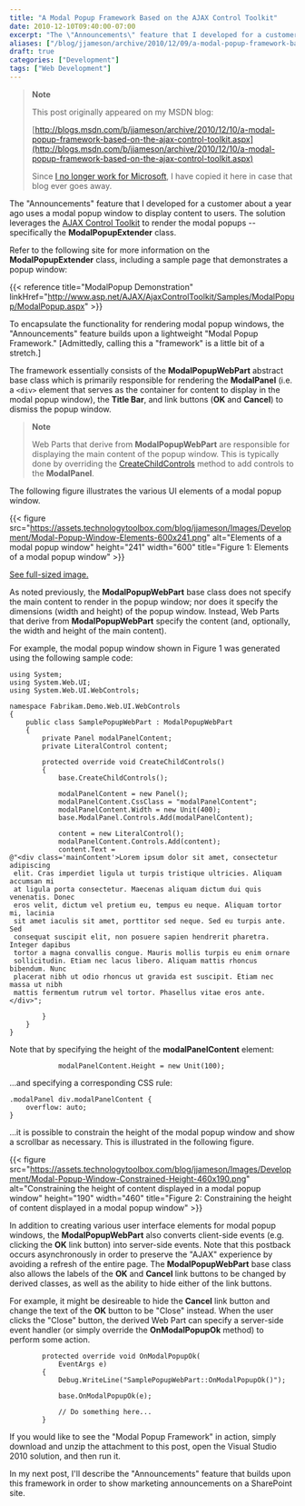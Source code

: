 ```yaml
---
title: "A Modal Popup Framework Based on the AJAX Control Toolkit"
date: 2010-12-10T09:40:00-07:00
excerpt: "The \"Announcements\" feature that I developed for a customer about a year ago uses a modal popup window to display content to users. The solution leverages the AJAX Control Toolkit to render the modal popups &ndash; specifically the ModalPopupExtender..."
aliases: ["/blog/jjameson/archive/2010/12/09/a-modal-popup-framework-based-on-the-ajax-control-toolkit.aspx", "/blog/jjameson/archive/2010/12/10/a-modal-popup-framework-based-on-the-ajax-control-toolkit.aspx"]
draft: true
categories: ["Development"]
tags: ["Web Development"]
---
```


> **Note**
>
> This post originally appeared on my MSDN blog:
>
> [http://blogs.msdn.com/b/jjameson/archive/2010/12/10/a-modal-popup-framework-based-on-the-ajax-control-toolkit.aspx](http://blogs.msdn.com/b/jjameson/archive/2010/12/10/a-modal-popup-framework-based-on-the-ajax-control-toolkit.aspx)
>
> Since
> [I no longer work for Microsoft](/blog/jjameson/2011/09/02/last-day-with-microsoft),
> I have copied it here in case that blog ever goes away.

The "Announcements" feature that I developed for a customer about a year ago
uses a modal popup window to display content to users. The solution leverages
the
[AJAX Control Toolkit](http://www.asp.net/AJAX/AjaxControlToolkit/Samples/Default.aspx)
to render the modal popups -- specifically the **ModalPopupExtender** class.

Refer to the following site for more information on the **ModalPopupExtender**
class, including a sample page that demonstrates a popup window:

{{< reference title="ModalPopup Demonstration" linkHref="http://www.asp.net/AJAX/AjaxControlToolkit/Samples/ModalPopup/ModalPopup.aspx" >}}

To encapsulate the functionality for rendering modal popup windows, the
"Announcements" feature builds upon a lightweight "Modal Popup Framework."
[Admittedly, calling this a "framework" is a little bit of a stretch.]

The framework essentially consists of the **ModalPopupWebPart** abstract base
class which is primarily responsible for rendering the **ModalPanel** (i.e. a
`<div>` element that serves as the container for content to display in the modal
popup window), the **Title Bar**, and link buttons (**OK** and **Cancel**) to
dismiss the popup window.

> **Note**
>
> Web Parts that derive from **ModalPopupWebPart** are responsible for displaying the main content of the popup window. This is typically done by overriding the [CreateChildControls](http://msdn.microsoft.com/en-us/library/system.web.ui.control.createchildcontrols.aspx) method to add controls to the **ModalPanel**.

The following figure illustrates the various UI elements of a modal popup
window.

{{< figure src="https://assets.technologytoolbox.com/blog/jjameson/Images/Development/Modal-Popup-Window-Elements-600x241.png" alt="Elements of a modal popup window" height="241" width="600" title="Figure 1: Elements of a modal popup window" >}}

[See full-sized image.](https://assets.technologytoolbox.com/blog/jjameson/Images/Development/Modal-Popup-Window-Elements-649x261.png)

As noted previously, the **ModalPopupWebPart** base class does not specify the
main content to render in the popup window; nor does it specify the dimensions
(width and height) of the popup window. Instead, Web Parts that derive from
**ModalPopupWebPart** specify the content (and, optionally, the width and height
of the main content).

For example, the modal popup window shown in Figure 1 was generated using the
following sample code:

```
using System;
using System.Web.UI;
using System.Web.UI.WebControls;

namespace Fabrikam.Demo.Web.UI.WebControls
{
    public class SamplePopupWebPart : ModalPopupWebPart
    {
        private Panel modalPanelContent;
        private LiteralControl content;

        protected override void CreateChildControls()
        {
            base.CreateChildControls();

            modalPanelContent = new Panel();
            modalPanelContent.CssClass = "modalPanelContent";
            modalPanelContent.Width = new Unit(400);
            base.ModalPanel.Controls.Add(modalPanelContent);

            content = new LiteralControl();
            modalPanelContent.Controls.Add(content);
            content.Text =
@"<div class='mainContent'>Lorem ipsum dolor sit amet, consectetur adipiscing
 elit. Cras imperdiet ligula ut turpis tristique ultricies. Aliquam accumsan mi
 at ligula porta consectetur. Maecenas aliquam dictum dui quis venenatis. Donec
 eros velit, dictum vel pretium eu, tempus eu neque. Aliquam tortor mi, lacinia
 sit amet iaculis sit amet, porttitor sed neque. Sed eu turpis ante. Sed
 consequat suscipit elit, non posuere sapien hendrerit pharetra. Integer dapibus
 tortor a magna convallis congue. Mauris mollis turpis eu enim ornare
 sollicitudin. Etiam nec lacus libero. Aliquam mattis rhoncus bibendum. Nunc
 placerat nibh ut odio rhoncus ut gravida est suscipit. Etiam nec massa ut nibh
 mattis fermentum rutrum vel tortor. Phasellus vitae eros ante.</div>";

        }
    }
}
```

Note that by specifying the height of the **modalPanelContent** element:

```
            modalPanelContent.Height = new Unit(100);
```

&hellip;and specifying a corresponding CSS rule:

```
.modalPanel div.modalPanelContent {
    overflow: auto;
}
```

&hellip;it is possible to constrain the height of the modal popup window and
show a scrollbar as necessary. This is illustrated in the following figure.

{{< figure src="https://assets.technologytoolbox.com/blog/jjameson/Images/Development/Modal-Popup-Window-Constrained-Height-460x190.png" alt="Constraining the height of content displayed in a modal popup window" height="190" width="460" title="Figure 2: Constraining the height of content displayed in a modal popup window" >}}

In addition to creating various user interface elements for modal popup windows,
the **ModalPopupWebPart** also converts client-side events (e.g. clicking the
**OK** link button) into server-side events. Note that this postback occurs
asynchronously in order to preserve the "AJAX" experience by avoiding a refresh
of the entire page. The **ModalPopupWebPart** base class also allows the labels
of the **OK** and **Cancel** link buttons to be changed by derived classes, as
well as the ability to hide either of the link buttons.

For example, it might be desireable to hide the **Cancel** link button and
change the text of the **OK** button to be "Close" instead. When the user clicks
the "Close" button, the derived Web Part can specify a server-side event handler
(or simply override the **OnModalPopupOk** method) to perform some action.

```
        protected override void OnModalPopupOk(
            EventArgs e)
        {
            Debug.WriteLine("SamplePopupWebPart::OnModalPopupOk()");

            base.OnModalPopupOk(e);

            // Do something here...
        }
```

If you would like to see the "Modal Popup Framework" in action, simply download
and unzip the attachment to this post, open the Visual Studio 2010 solution, and
then run it.

In my next post, I'll describe the "Announcements" feature that builds upon this
framework in order to show marketing announcements on a SharePoint site.

